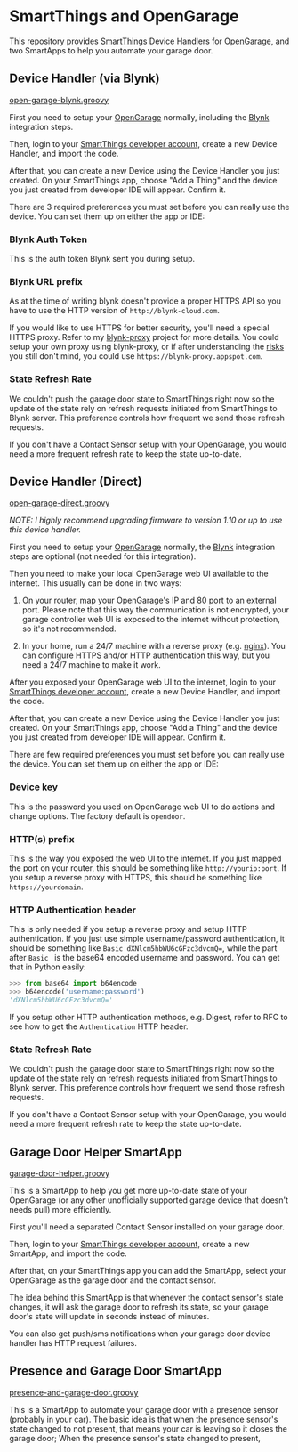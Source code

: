 
# SmartThings and OpenGarage

This repository provides [SmartThings](https://www.smartthings.com/)
Device Handlers for [OpenGarage](https://opengarage.io),
and two SmartApps to help you automate your garage door.

## Device Handler (via Blynk)

[open-garage-blynk.groovy](open-garage-blynk.groovy)

First you need to setup your [OpenGarage](https://opengarage.io) normally,
including the [Blynk](https://blynk.cc) integration steps.

Then, login to your
[SmartThings developer account](https://graph.api.smartthings.com/),
create a new Device Handler, and import the code.

After that, you can create a new Device using the Device Handler you just
created.
On your SmartThings app, choose "Add a Thing" and the device you just created
from developer IDE will appear. Confirm it.

There are 3 required preferences you must set before you can really use the
device. You can set them up on either the app or IDE:

### Blynk Auth Token

This is the auth token Blynk sent you during setup.

### Blynk URL prefix

As at the time of writing blynk doesn't provide a proper HTTPS API so you have
to use the HTTP version of `http://blynk-cloud.com`.

If you would like to use HTTPS for better security,
you'll need a special HTTPS proxy.
Refer to my [blynk-proxy](https://github.com/fishy/blynk-proxy) project for more
details.
You could setup your own proxy using blynk-proxy,
or if after understanding the
[risks](https://github.com/fishy/blynk-proxy/blob/master/README.md#should-i-use-your-app-engine-app)
you still don't mind, you could use `https://blynk-proxy.appspot.com`.

### State Refresh Rate

We couldn't push the garage door state to SmartThings right now so the update of
the state rely on refresh requests initiated from SmartThings to Blynk server.
This preference controls how frequent we send those refresh requests.

If you don't have a Contact Sensor setup with your OpenGarage,
you would need a more frequent refresh rate to keep the state up-to-date.

## Device Handler (Direct)

[open-garage-direct.groovy](open-garage-direct.groovy)

*NOTE: I highly recommend upgrading firmware to version 1.10 or up to use this
device handler.*

First you need to setup your [OpenGarage](https://opengarage.io) normally,
the [Blynk](https://blynk.cc) integration steps are optional (not needed for
this integration).

Then you need to make your local OpenGarage web UI available to the internet.
This usually can be done in two ways:

1. On your router, map your OpenGarage's IP and 80 port to an external port.
   Please note that this way the communication is not encrypted, your garage
	 controller web UI is exposed to the internet without protection,
	 so it's not recommended.

2. In your home, run a 24/7 machine with a reverse proxy (e.g.
   [nginx](https://www.nginx.com/)). You can configure HTTPS and/or HTTP
   authentication this way, but you need a 24/7 machine to make it work.

After you exposed your OpenGarage web UI to the internet, login to your
[SmartThings developer account](https://graph.api.smartthings.com/),
create a new Device Handler, and import the code.

After that, you can create a new Device using the Device Handler you just
created.
On your SmartThings app, choose "Add a Thing" and the device you just created
from developer IDE will appear. Confirm it.

There are few required preferences you must set before you can really use the
device. You can set them up on either the app or IDE:

### Device key

This is the password you used on OpenGarage web UI to do actions and change
options. The factory default is `opendoor`.

### HTTP(s) prefix

This is the way you exposed the web UI to the internet.
If you just mapped the port on your router,
this should be something like `http://yourip:port`.
If you setup a reverse proxy with HTTPS,
this should be something like `https://yourdomain`.

### HTTP Authentication header

This is only needed if you setup a reverse proxy and setup HTTP authentication.
If you just use simple username/password authentication,
it should be something like `Basic dXNlcm5hbWU6cGFzc3dvcmQ=`,
while the part after `Basic ` is the base64 encoded username and password.
You can get that in Python easily:

```python
>>> from base64 import b64encode
>>> b64encode('username:password')
'dXNlcm5hbWU6cGFzc3dvcmQ='
```

If you setup other HTTP authentication methods,
e.g. Digest, refer to RFC to see how to get the `Authentication` HTTP header.

### State Refresh Rate

We couldn't push the garage door state to SmartThings right now so the update of
the state rely on refresh requests initiated from SmartThings to Blynk server.
This preference controls how frequent we send those refresh requests.

If you don't have a Contact Sensor setup with your OpenGarage,
you would need a more frequent refresh rate to keep the state up-to-date.

## Garage Door Helper SmartApp

[garage-door-helper.groovy](garage-door-helper.groovy)

This is a SmartApp to help you get more up-to-date state of your OpenGarage
(or any other unofficially supported garage device that doesn't needs pull)
more efficiently.

First you'll need a separated Contact Sensor installed on your garage door.

Then, login to your
[SmartThings developer account](https://graph.api.smartthings.com/),
create a new SmartApp, and import the code.

After that, on your SmartThings app you can add the SmartApp,
select your OpenGarage as the garage door and the contact sensor.

The idea behind this SmartApp is that whenever the contact sensor's state
changes, it will ask the garage door to refresh its state,
so your garage door's state will update in seconds instead of minutes.

You can also get push/sms notifications when your garage door device handler has
HTTP request failures.

## Presence and Garage Door SmartApp

[presence-and-garage-door.groovy](presence-and-garage-door.groovy)

This is a SmartApp to automate your garage door with a presence sensor
(probably in your car).
The basic idea is that when the presence sensor's state changed to not present,
that means your car is leaving so it closes the garage door;
When the presence sensor's state changed to present,